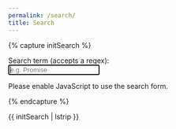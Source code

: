```yaml
---
permalink: /search/
title: Search
---
```


{% capture initSearch %}

<form id="search-form" action="">
  <label class="label" for="search">Search term (accepts a regex):</label>
  <br/>
  <input class="input" id="search" type="text" name="search" 
        autofocus 
        placeholder="e.g. Promise" 
        autocomplete="off">
  
  <ul class="list  list--results" id="list">
  </ul>
</form>

<script type="text/javascript" src='{{site.baseurl}}/assets/src/fetch.js'></script>
<script type="text/javascript" src='{{site.baseurl}}/assets/src/search.js'></script>

<script type="text/javascript">
  const search = new JekyllSearch({
    dataSource: '{{site.baseurl}}/assets/src/search.json',
    searchField: '#search',
    resultsList: '#list',
    siteURL: '{{site.baseurl}}'
  });
  search.init(); 
</script>

<noscript>Please enable JavaScript to use the search form.</noscript>

{% endcapture %}

{{ initSearch | lstrip }}
